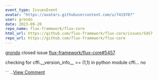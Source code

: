 ```yaml
---
event_type: IssuesEvent
avatar: "https://avatars.githubusercontent.com/u/741970?"
user: grondo
date: 2023-09-20
repo_name: flux-framework/flux-core
html_url: https://github.com/flux-framework/flux-core/issues/5457
repo_url: https://github.com/flux-framework/flux-core
---
```


<a href='https://github.com/grondo' target='_blank'>grondo</a> closed issue <a href='https://github.com/flux-framework/flux-core/issues/5457' target='_blank'>flux-framework/flux-core#5457</a>.

<p>checking for cffi.__version_info__ >= (1,1) in python module cffi... no</p><small>```...</small><a href='https://github.com/flux-framework/flux-core/issues/5457' target='_blank'>View Comment</a>